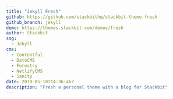 ```yaml
---
title: "Jekyll Fresh"
github: https://github.com/stackbithq/stackbit-theme-fresh
github_branch: jekyll
demo: https://themes.stackbit.com/demos/fresh
author: Stackbit
ssg:
  - Jekyll
cms:
  - Contentful
  - DatoCMS
  - Forestry
  - NetlifyCMS
  - Sanity
date: 2019-05-10T14:36:46Z
description: "Fresh a personal theme with a blog for Stackbit"
---
```

